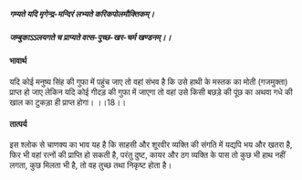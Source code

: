 ##### गम्यते यदि मृगेन्द्र-मन्दिरं लभ्यते करिकपोलमौक्तिकम्।
##### जम्बुकाऽऽलयगते च प्राप्यते वत्स-पुच्छ-खर-चर्म खण्डनम्।। 

#### भावार्थ

यदि कोई मनुष्य सिंह की गुफा में पहुंच जाए तो वहां संभव है कि उसे हाथी के मस्तक का मोती (गजमुक्ता) प्राप्त हो जाए लेकिन यदि कोई गीदड़ की गुफा में जाएगा तो वहां उसे किसी बछड़े की पूंछ का अथवा गधे की खाल का टुकड़ा ही प्राप्त होगा। ।।18।।

#### तात्पर्य

इस श्लोक से चाणक्य का भाव यह है कि साहसी और शूरवीर व्यक्ति की संगति में यद्यपि भय और खतरा है, फिर भी वहां रत्नों की प्राप्ति हो सकती है, परंतु दुष्ट, कायर और ठग व्यक्ति के पास तो कुछ भी हाथ नहीं लगता, कुछ मिलता भी है, तो वह तुच्छ तथा निकृष्ट होता है।